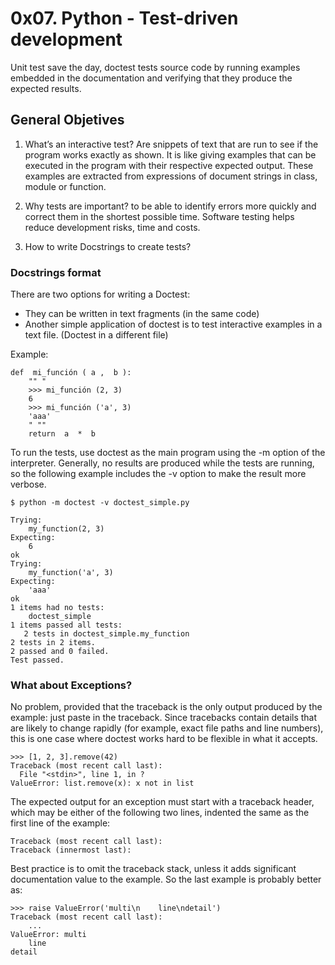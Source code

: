 # 0x07. Python - Test-driven development
Unit test save the day, doctest tests source code by running examples embedded in the documentation and verifying that they produce the expected results.

## General Objetives
1. What’s an interactive test?
Are snippets of text that are run to see if the program works exactly as shown. It is like giving examples that can be executed in the program with their respective expected output. These examples are extracted from expressions of document strings in class, module or function.

2. Why tests are important?
to be able to identify errors more quickly and correct them in the shortest possible time. Software testing helps reduce development risks, time and costs.

3. How to write Docstrings to create tests?

### Docstrings format

There are two options for writing a Doctest:
* They can be written in text fragments (in the same code)
* Another simple application of doctest is to test interactive examples in a text file. (Doctest in a different file)

Example:
```
def  mi_función ( a ,  b ): 
    "" " 
    >>> mi_función (2, 3) 
    6 
    >>> mi_función ('a', 3) 
    'aaa' 
    " "" 
    return  a  *  b
```
To run the tests, use doctest as the main program using the -m option of the interpreter. Generally, no results are produced while the tests are running, so the following example includes the -v option to make the result more verbose.

```
$ python -m doctest -v doctest_simple.py

Trying:
    my_function(2, 3)
Expecting:
    6
ok
Trying:
    my_function('a', 3)
Expecting:
    'aaa'
ok
1 items had no tests:
    doctest_simple
1 items passed all tests:
   2 tests in doctest_simple.my_function
2 tests in 2 items.
2 passed and 0 failed.
Test passed.
```
### What about Exceptions?
No problem, provided that the traceback is the only output produced by the example: just paste in the traceback. Since tracebacks contain details that are likely to change rapidly (for example, exact file paths and line numbers), this is one case where doctest works hard to be flexible in what it accepts.
```
>>> [1, 2, 3].remove(42)
Traceback (most recent call last):
  File "<stdin>", line 1, in ?
ValueError: list.remove(x): x not in list
```
The expected output for an exception must start with a traceback header, which may be either of the following two lines, indented the same as the first line of the example:
```
Traceback (most recent call last):
Traceback (innermost last):
```
Best practice is to omit the traceback stack, unless it adds significant documentation value to the example. So the last example is probably better as:
```
>>> raise ValueError('multi\n    line\ndetail')
Traceback (most recent call last):
    ...
ValueError: multi
    line
detail
```
